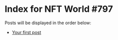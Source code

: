 # Index for NFT World #797
Posts will be displayed in the order below:

- [Your first post](./001-first.md)

